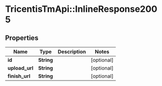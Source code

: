 # TricentisTmApi::InlineResponse2005

## Properties
Name | Type | Description | Notes
------------ | ------------- | ------------- | -------------
**id** | **String** |  | [optional] 
**upload_url** | **String** |  | [optional] 
**finish_url** | **String** |  | [optional] 

